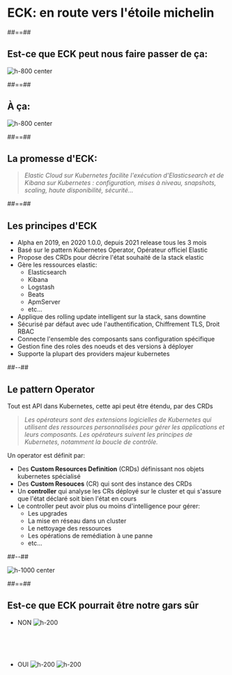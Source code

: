 <!-- .slide: class="transition left sfeir-bg-1" -->

# ECK: en route vers l'étoile michelin

##==##

## Est-ce que ECK peut nous faire passer de ça: 

![h-800 center](./assets/images/homer-cooking.gif)

##==##

## À ça: 

![h-800 center](./assets/images/cooking-pro.gif)

##==##

<!-- .slide: class="quote-slide" -->

## La promesse d'ECK:

<blockquote>
<cite>
Elastic Cloud sur Kubernetes facilite l'exécution d'Elasticsearch et de Kibana sur Kubernetes : configuration, mises à niveau, snapshots, scaling, haute disponibilité, sécurité…
</cite>
</blockquote>

##==##

## Les principes d'ECK

* Alpha en 2019, en 2020 1.0.0, depuis 2021 release tous les 3 mois
* Basé sur le pattern Kubernetes Operator, Opérateur officiel Elastic
* Propose des CRDs pour décrire l'état souhaité de la stack elastic
* Gère les ressources elastic:
  * Elasticsearch
  * Kibana
  * Logstash
  * Beats
  * ApmServer
  * etc...
* Applique des rolling update intelligent sur la stack, sans downtine
* Sécurisé par défaut avec ude l'authentification, Chiffrement TLS, Droit RBAC
* Connecte l'ensemble des composants sans configuration spécifique
* Gestion fine des roles des noeuds et des versions à déployer
* Supporte la plupart des providers majeur kubernetes
 <!-- .element: class="list-fragment" -->

##--##

## Le pattern Operator

Tout est API dans Kubernetes, cette api peut être étendu, par des CRDs

<blockquote>
<cite>
Les opérateurs sont des extensions logicielles de Kubernetes qui utilisent des ressources personnalisées pour gérer les applications et leurs composants. Les opérateurs suivent les principes de Kubernetes, notamment la boucle de contrôle.
</cite>
</blockquote>


Un operator est définit par:

* Des <b>Custom Resources Definition</b> (CRDs) définissant nos objets kubernetes spécialisé
* Des <b>Custom Resouces</b> (CR) qui sont des instance des CRDs
* Un <b>controller</b> qui analyse les CRs déployé sur le cluster et qui s'assure que l'état déclaré soit bien l'état en cours
* Le controller peut avoir plus ou moins d'intelligence pour gérer:
    * Les upgrades
    * La mise en réseau dans un cluster
    * Le nettoyage des ressources
    * Les opérations de remédiation à une panne
    * etc...

##--##

![h-1000 center](./assets/images/k8s-operator.webp)

##==##

## Est-ce que ECK pourrait être notre gars sûr

* NON ![h-200](./assets/images/homer.png)
 <!-- .element: class="list-fragment" -->

<br><br><br>

* OUI ![h-200](./assets/images/Etchebest.jpg) ![h-200](./assets/images/Gordon.webp)
 <!-- .element: class="list-fragment" -->


